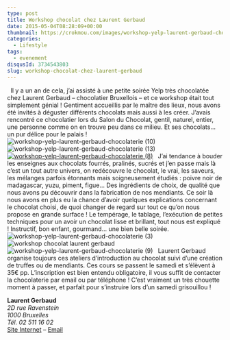 ```yaml
---
type: post
title: Workshop chocolat chez Laurent Gerbaud
date: 2015-05-04T08:28:09+00:00
thumbnail: https://crokmou.com/images/workshop-yelp-laurent-gerbaud-chocolaterie.jpg
categories: 
  - Lifestyle
tags: 
  - evenement
disqusId: 3734543803
slug: workshop-chocolat-chez-laurent-gerbaud
---
```


  Il y a un an de cela, j’ai assisté à une petite soirée Yelp très chocolatée chez Laurent Gerbaud – chocolatier Bruxellois – et ce workshop était tout simplement génial ! Gentiment accueillis par le maître des lieux, nous avons été invités à déguster différents chocolats mais aussi à les créer. J’avais rencontré ce chocolatier lors du Salon du Chocolat, gentil, naturel, entier, une personne comme on en trouve peu dans ce milieu. Et ses chocolats… un pur délice pour le palais !   ![workshop-yelp-laurent-gerbaud-chocolaterie (10)](http://www.crokmou.com/wp-content/uploads/2015/04/workshop-yelp-laurent-gerbaud-chocolaterie-10.jpg)![workshop-yelp-laurent-gerbaud-chocolaterie (13)](http://www.crokmou.com/wp-content/uploads/2015/04/workshop-yelp-laurent-gerbaud-chocolaterie-13.jpg)[![workshop-yelp-laurent-gerbaud-chocolaterie (8)](http://www.crokmou.com/wp-content/uploads/2015/04/workshop-yelp-laurent-gerbaud-chocolaterie-8.jpg)](http://www.crokmou.com/wp-content/uploads/2015/04/workshop-yelp-laurent-gerbaud-chocolaterie-10.jpg)   J’ai tendance à bouder les enseignes aux chocolats fourrés, pralinés, sucrés et j’en passe mais là c’est un tout autre univers, on redécouvre le chocolat, le vrai, les saveurs, les mélanges parfois étonnants mais soigneusement étudiés : poivre noir de madagascar, yuzu, piment, figue… Des ingrédients de choix, de qualité que nous avons pu découvrir dans la fabrication de nos mendiants. Ce soir là nous avons en plus eu la chance d’avoir quelques explications concernant le chocolat choisi, de quoi changer de regard sur tout ce qu’on nous propose en grande surface ! Le tempérage, le tablage, l’exécution de petites techniques pour un avoir un chocolat lisse et brillant, tout nous est expliqué ! Instructif, bon enfant, gourmand… une bien belle soirée.   ![workshop-yelp-laurent-gerbaud-chocolaterie (3)](http://www.crokmou.com/wp-content/uploads/2015/04/workshop-yelp-laurent-gerbaud-chocolaterie-3.jpg) ![workshop chocolat laurent gerbaud](http://www.crokmou.com/wp-content/uploads/2015/04/workshop-yelp-laurent-gerbaud-chocolaterie-6.jpg)![workshop-yelp-laurent-gerbaud-chocolaterie (9)](http://www.crokmou.com/wp-content/uploads/2015/04/workshop-yelp-laurent-gerbaud-chocolaterie-9.jpg)   Laurent Gerbaud organise toujours ces ateliers d’introduction au chocolat suivi d’une création de truffes ou de mendiants. Ces cours se passent le samedi et s’élèvent à 35€ pp. L’inscription est bien entendu obligatoire, il vous suffit de contacter la chocolaterie par email ou par téléphone ! C’est vraiment un très chouette moment à passer, et parfait pour s’instruire lors d’un samedi grisouillou !  

**Laurent Gerbaud**  
_2D rue Ravenstein_  
_1000 Bruxelles_  
_Tél. 02 511 16 02_  
[Site Internet](http://www.chocolatsgerbaud.be) – [Email](mailto:info@chocolatsgerbaud.be)
